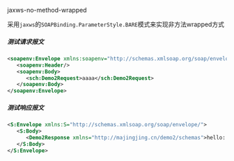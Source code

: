jaxws-no-method-wrapped

采用`jaxws`的`SOAPBinding.ParameterStyle.BARE`模式来实现非方法wrapped方式

##### 测试请求报文
```xml
<soapenv:Envelope xmlns:soapenv="http://schemas.xmlsoap.org/soap/envelope/" xmlns:sch="http://majingjing.cn/demo2/schemas">
   <soapenv:Header/>
   <soapenv:Body>
      <sch:Demo2Request>aaaa</sch:Demo2Request>
   </soapenv:Body>
</soapenv:Envelope>
```

##### 测试响应报文
````xml
<S:Envelope xmlns:S="http://schemas.xmlsoap.org/soap/envelope/">
   <S:Body>
      <Demo2Response xmlns="http://majingjing.cn/demo2/schemas">hello: aaaa</Demo2Response>
   </S:Body>
</S:Envelope>
````
